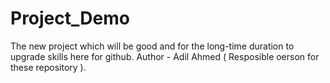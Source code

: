 # Project_Demo
The new project which will be good and for the long-time duration to upgrade skills here for github. 
Author - Adil Ahmed ( Resposible oerson for these repository ).
